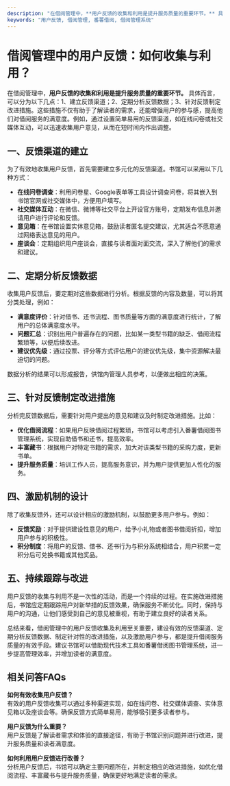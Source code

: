```yaml
---
description: "在借阅管理中，**用户反馈的收集和利用是提升服务质量的重要环节。** 具体而言，可以分为以下几点：1、建立反馈渠道；2、定期分析反馈数据；3、针对反馈制定改进措施。这些措施不仅有助于了解读者的需求，还能增强用户的参与感，提高他们对借阅服务的满意度。例如，通过设置简单易用的反馈渠道，如在线问卷或社交媒体互动，可以迅速收集用户意见，从而在短时间内作出调整。"
keywords: "用户反馈, 借阅管理, 番薯借阅, 借阅管理系统"
---
```

# 借阅管理中的用户反馈：如何收集与利用？

在借阅管理中，**用户反馈的收集和利用是提升服务质量的重要环节。** 具体而言，可以分为以下几点：1、建立反馈渠道；2、定期分析反馈数据；3、针对反馈制定改进措施。这些措施不仅有助于了解读者的需求，还能增强用户的参与感，提高他们对借阅服务的满意度。例如，通过设置简单易用的反馈渠道，如在线问卷或社交媒体互动，可以迅速收集用户意见，从而在短时间内作出调整。

## 一、反馈渠道的建立

为了有效地收集用户反馈，首先需要建立多元化的反馈渠道。书馆可以采用以下几种方式：

- **在线问卷调查**：利用问卷星、Google表单等工具设计调查问卷，将其嵌入到书馆官网或社交媒体中，方便用户填写。
- **社交媒体互动**：在微信、微博等社交平台上开设官方账号，定期发布信息并邀请用户进行评论和反馈。
- **意见箱**：在书馆设置实体意见箱，鼓励读者匿名提交建议，尤其适合不愿意通过网络表达意见的用户。
- **座谈会**：定期组织用户座谈会，直接与读者面对面交流，深入了解他们的需求和建议。

## 二、定期分析反馈数据

收集用户反馈后，要定期对这些数据进行分析。根据反馈的内容及数量，可以将其分类处理，例如：

- **满意度评价**：针对借书、还书流程、图书质量等方面的满意度进行统计，了解用户的总体满意度水平。
- **问题汇总**：识别出用户普遍存在的问题，比如某一类型书籍的缺乏、借阅流程繁琐等，以便后续改进。
- **建议优先级**：通过投票、评分等方式评估用户的建议优先级，集中资源解决最迫切的问题。

数据分析的结果可以形成报告，供馆内管理人员参考，以便做出相应的决策。

## 三、针对反馈制定改进措施

分析完反馈数据后，需要针对用户提出的意见和建议及时制定改进措施。比如：

- **优化借阅流程**：如果用户反映借阅过程繁琐，书馆可以考虑引入番薯借阅图书管理系统，实现自助借书和还书，提高效率。
- **丰富藏书**：根据用户对特定书籍的需求，加大对该类型书籍的采购力度，更新书单。
- **提升服务质量**：培训工作人员，提高服务意识，并为用户提供更加人性化的服务。

## 四、激励机制的设计

除了收集反馈外，还可以设计相应的激励机制，以鼓励更多用户参与。例如：

- **反馈奖励**：对于提供建设性意见的用户，给予小礼物或者图书借阅折扣，增加用户参与的积极性。
- **积分制度**：将用户的反馈、借书、还书行为与积分系统相结合，用户积累一定积分后可兑换书籍或其他奖品。

## 五、持续跟踪与改进

用户反馈的收集与利用不是一次性的活动，而是一个持续的过程。在实施改进措施后，书馆应定期跟踪用户对新举措的反馈效果，确保服务不断优化。同时，保持与用户的沟通，让他们感受到自己的意见被重视，有助于建立良好的读者关系。

总结来看，借阅管理中的用户反馈收集及利用至关重要，建设有效的反馈渠道、定期分析反馈数据、制定针对性的改进措施，以及激励用户参与，都是提升借阅服务质量的有效手段。建议书馆可以借助现代技术工具如番薯借阅图书管理系统，进一步提高管理效率，并增加读者的满意度。

## 相关问答FAQs

**如何有效收集用户反馈？**  
有效的用户反馈收集可以通过多种渠道实现，如在线问卷、社交媒体调查、实体意见箱以及座谈会等。确保反馈方式简单易用，能够吸引更多读者参与。

**用户反馈为什么重要？**  
用户反馈是了解读者需求和体验的直接途径，有助于书馆识别问题并进行改进，提升服务质量和读者满意度。

**如何利用用户反馈进行改善？**  
分析用户反馈后，书馆可以确定主要问题所在，并制定相应的改进措施，如优化借阅流程、丰富藏书与提升服务质量，确保更好地满足读者的需求。
